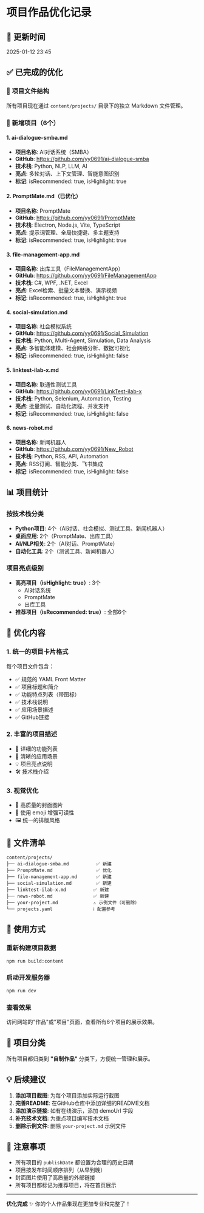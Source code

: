# 项目作品优化记录

## 📅 更新时间
2025-01-12 23:45

## ✅ 已完成的优化

### 📁 项目文件结构
所有项目现在通过 `content/projects/` 目录下的独立 Markdown 文件管理。

### 🎯 新增项目（6个）

#### 1. ai-dialogue-smba.md
- **项目名称**: AI对话系统（SMBA）
- **GitHub**: https://github.com/yy0691/ai-dialogue-smba
- **技术栈**: Python, NLP, LLM, AI
- **亮点**: 多轮对话、上下文管理、智能意图识别
- **标记**: isRecommended: true, isHighlight: true

#### 2. PromptMate.md（已优化）
- **项目名称**: PromptMate
- **GitHub**: https://github.com/yy0691/PromptMate
- **技术栈**: Electron, Node.js, Vite, TypeScript
- **亮点**: 提示词管理、全局快捷键、多主题支持
- **标记**: isRecommended: true, isHighlight: true

#### 3. file-management-app.md
- **项目名称**: 出库工具（FileManagementApp）
- **GitHub**: https://github.com/yy0691/FileManagementApp
- **技术栈**: C#, WPF, .NET, Excel
- **亮点**: Excel检索、批量文本替换、演示视频
- **标记**: isRecommended: true, isHighlight: true

#### 4. social-simulation.md
- **项目名称**: 社会模拟系统
- **GitHub**: https://github.com/yy0691/Social_Simulation
- **技术栈**: Python, Multi-Agent, Simulation, Data Analysis
- **亮点**: 多智能体建模、社会网络分析、数据可视化
- **标记**: isRecommended: true, isHighlight: false

#### 5. linktest-ilab-x.md
- **项目名称**: 联通性测试工具
- **GitHub**: https://github.com/yy0691/LinkTest-ilab-x
- **技术栈**: Python, Selenium, Automation, Testing
- **亮点**: 批量测试、自动化流程、并发支持
- **标记**: isRecommended: true, isHighlight: false

#### 6. news-robot.md
- **项目名称**: 新闻机器人
- **GitHub**: https://github.com/yy0691/New_Robot
- **技术栈**: Python, RSS, API, Automation
- **亮点**: RSS订阅、智能分类、飞书集成
- **标记**: isRecommended: true, isHighlight: false

## 📊 项目统计

### 按技术栈分类
- **Python项目**: 4个（AI对话、社会模拟、测试工具、新闻机器人）
- **桌面应用**: 2个（PromptMate、出库工具）
- **AI/NLP相关**: 2个（AI对话、PromptMate）
- **自动化工具**: 2个（测试工具、新闻机器人）

### 项目亮点级别
- **高亮项目（isHighlight: true）**: 3个
  - AI对话系统
  - PromptMate
  - 出库工具
- **推荐项目（isRecommended: true）**: 全部6个

## 🎨 优化内容

### 1. 统一的项目卡片格式
每个项目文件包含：
- ✅ 规范的 YAML Front Matter
- ✅ 项目标题和简介
- ✅ 功能特点列表（带图标）
- ✅ 技术栈说明
- ✅ 应用场景描述
- ✅ GitHub链接

### 2. 丰富的项目描述
- 📝 详细的功能列表
- 🎯 清晰的应用场景
- 💡 项目亮点说明
- 🛠️ 技术栈介绍

### 3. 视觉优化
- 🎨 高质量的封面图片
- 📸 使用 emoji 增强可读性
- 🖼️ 统一的排版风格

## 📝 文件清单

```
content/projects/
├── ai-dialogue-smba.md          ✅ 新建
├── PromptMate.md                ✅ 优化
├── file-management-app.md       ✅ 新建
├── social-simulation.md         ✅ 新建
├── linktest-ilab-x.md          ✅ 新建
├── news-robot.md               ✅ 新建
├── your-project.md             ⚠️ 示例文件（可删除）
└── projects.yaml               ℹ️ 配置参考
```

## 🚀 使用方式

### 重新构建项目数据
```bash
npm run build:content
```

### 启动开发服务器
```bash
npm run dev
```

### 查看效果
访问网站的"作品"或"项目"页面，查看所有6个项目的展示效果。

## 🎯 项目分类

所有项目都归类到 **"自制作品"** 分类下，方便统一管理和展示。

## 💡 后续建议

1. **添加项目截图**: 为每个项目添加实际运行截图
2. **完善README**: 在GitHub仓库中添加详细的README文档
3. **添加演示链接**: 如有在线演示，添加 demoUrl 字段
4. **补充技术文档**: 为重点项目编写技术文档
5. **删除示例文件**: 删除 `your-project.md` 示例文件

## 📌 注意事项

- 所有项目的 `publishDate` 都设置为合理的历史日期
- 项目按发布时间顺序排列（从早到晚）
- 封面图片使用了高质量的外部链接
- 所有项目都标记为推荐项目，将在首页展示

---

**优化完成** ✨ 你的个人作品集现在更加专业和完整了！
